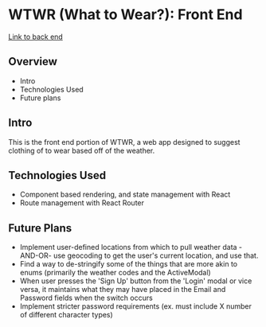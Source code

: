 # WTWR (What to Wear?): Front End
[Link to back end](https://github.com/Meidoragon/se_project_express)

## Overview
 * Intro
 * Technologies Used
 * Future plans

## Intro
  This is the front end portion of WTWR, a web app designed to suggest clothing of to wear based off of the weather.

## Technologies Used
  * Component based rendering, and state management with React
  * Route management with React Router

## Future Plans
  * Implement user-defined locations from which to pull weather data -AND-OR- use geocoding to get the user's current location, and use that.
  * Find a way to de-stringify some of the things that are more akin to enums (primarily the weather codes and the ActiveModal)
  * When user presses the 'Sign Up' button from the 'Login' modal or vice versa, it maintains what they may have placed in the Email and Password fields when the switch occurs
  * Implement stricter password requirements (ex. must include X number of different character types)
